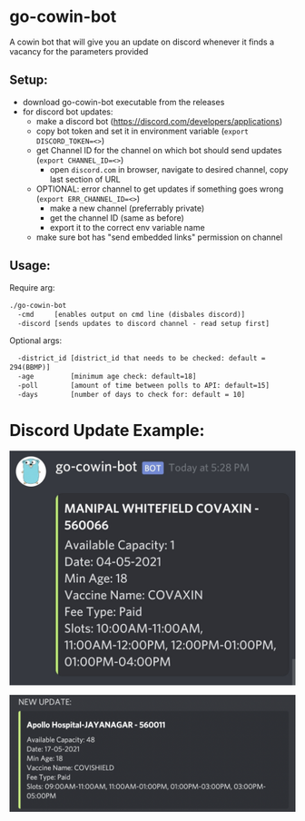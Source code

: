 # go-cowin-bot
A cowin bot that will give you an update  on discord whenever it finds a vacancy for the parameters provided

## Setup: 
* download go-cowin-bot executable from the releases 
* for discord bot updates:
  * make a discord bot (https://discord.com/developers/applications)
  * copy bot token and set it in environment variable (`export DISCORD_TOKEN=<>`)
  * get Channel ID for the channel on which bot should send updates (`export CHANNEL_ID=<>`)
    * open `discord.com` in browser, navigate to desired channel, copy last section of URL
  * OPTIONAL: error channel to get updates if something goes wrong (`export ERR_CHANNEL_ID=<>`)
    * make a new channel (preferrably private)
    * get the channel ID (same as before)
    * export it to the correct env variable name
  * make sure bot has "send embedded links" permission on channel
  

## Usage:
Require arg:
```
./go-cowin-bot
  -cmd     [enables output on cmd line (disbales discord)]
  -discord [sends updates to discord channel - read setup first]
```
Optional args:
```
  -district_id [district_id that needs to be checked: default = 294(BBMP)]
  -age         [minimum age check: default=18]
  -poll        [amount of time between polls to API: default=15]
  -days        [number of days to check for: default = 10]
```

# Discord Update Example:

![](go-cowin-bot.jpg)

![](go-cowin-bot-img2.png)